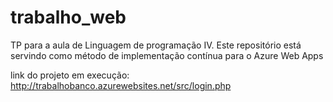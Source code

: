 # trabalho_web

TP para a aula de Linguagem de programação IV.
Este repositório está servindo como método de implementação contínua para o Azure Web Apps

link do projeto em execução: http://trabalhobanco.azurewebsites.net/src/login.php
